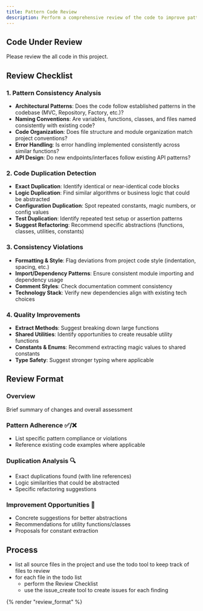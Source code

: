 ```yaml
---
title: Pattern Code Review
description: Perform a comprehensive review of the code to improve pattern use.
---
```


## Code Under Review

Please review the all code in this project.

## Review Checklist

### 1. Pattern Consistency Analysis

- **Architectural Patterns**: Does the code follow established patterns in the codebase (MVC, Repository, Factory, etc.)?
- **Naming Conventions**: Are variables, functions, classes, and files named consistently with existing code?
- **Code Organization**: Does file structure and module organization match project conventions?
- **Error Handling**: Is error handling implemented consistently across similar functions?
- **API Design**: Do new endpoints/interfaces follow existing API patterns?

### 2. Code Duplication Detection

- **Exact Duplication**: Identify identical or near-identical code blocks
- **Logic Duplication**: Find similar algorithms or business logic that could be abstracted
- **Configuration Duplication**: Spot repeated constants, magic numbers, or config values
- **Test Duplication**: Identify repeated test setup or assertion patterns
- **Suggest Refactoring**: Recommend specific abstractions (functions, classes, utilities, constants)

### 3. Consistency Violations

- **Formatting & Style**: Flag deviations from project code style (indentation, spacing, etc.)
- **Import/Dependency Patterns**: Ensure consistent module importing and dependency usage
- **Comment Styles**: Check documentation comment consistency
- **Technology Stack**: Verify new dependencies align with existing tech choices

### 4. Quality Improvements

- **Extract Methods**: Suggest breaking down large functions
- **Shared Utilities**: Identify opportunities to create reusable utility functions
- **Constants & Enums**: Recommend extracting magic values to shared constants
- **Type Safety**: Suggest stronger typing where applicable

## Review Format

### Overview

  Brief summary of changes and overall assessment

### Pattern Adherence ✅/❌

- List specific pattern compliance or violations
- Reference existing code examples where applicable

### Duplication Analysis 🔍

- Exact duplications found (with line references)
- Logic similarities that could be abstracted
- Specific refactoring suggestions

### Improvement Opportunities 🚀

- Concrete suggestions for better abstractions
- Recommendations for utility functions/classes
- Proposals for constant extraction


## Process

- list all source files in the project and use the todo tool to keep track of files to review
- for each file in the todo list
  - perform the Review Checklist
  - use the issue_create tool to create issues for each finding

{% render "review_format" %}
